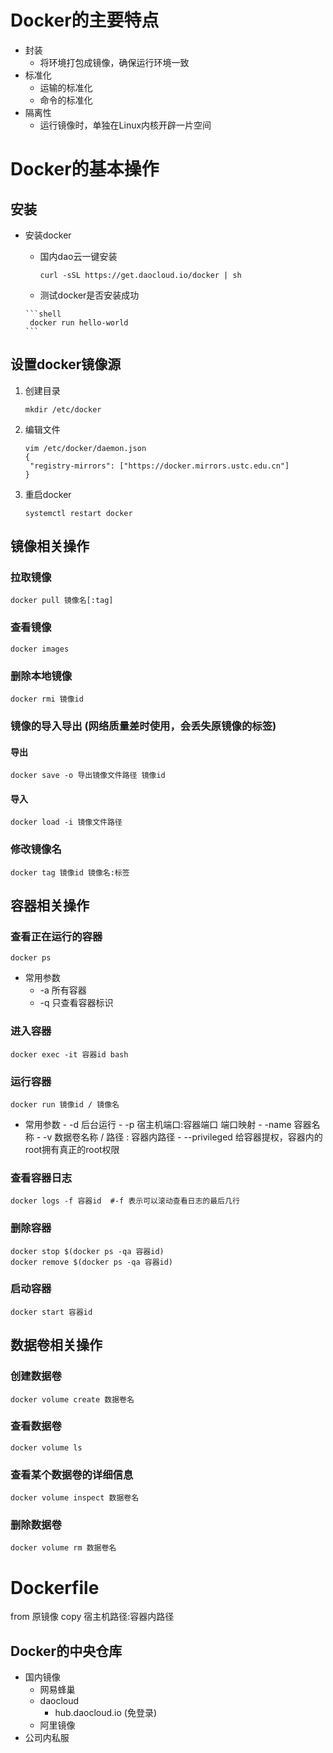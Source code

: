 # Docker的主要特点

 - 封装
	 - 将环境打包成镜像，确保运行环境一致
 - 标准化
	 - 运输的标准化
	 - 命令的标准化
 - 隔离性
	 - 运行镜像时，单独在Linux内核开辟一片空间


# Docker的基本操作
## 安装
- 安装docker
	- 国内dao云一键安装
	
	  ```shell
	  curl -sSL https://get.daocloud.io/docker | sh
	  ```
	
	-  测试docker是否安装成功
	
	  ```shell
	   docker run hello-world
	  ```
	
## 设置docker镜像源

1. 创建目录
   
   ```shell
   mkdir /etc/docker
   ```
   
2. 编辑文件
   
   ```shell
   vim /etc/docker/daemon.json
   {
   	"registry-mirrors": ["https://docker.mirrors.ustc.edu.cn"] 
   }
   ```

3. 重启docker

     ```shell
     systemctl restart docker 
     ```

## 镜像相关操作
### 拉取镜像
```shell
docker pull 镜像名[:tag]
```
### 查看镜像
```shell
docker images
```
### 删除本地镜像
```shell
docker rmi 镜像id
```
### 镜像的导入导出 (网络质量差时使用，会丢失原镜像的标签)
#### 导出
```shell
docker save -o 导出镜像文件路径 镜像id
```
#### 导入
```shell
docker load -i 镜像文件路径
```
### 修改镜像名
```shell
docker tag 镜像id 镜像名:标签
```

## 容器相关操作
### 查看正在运行的容器
```shell
docker ps 
```
- 常用参数
  - -a 所有容器
  - -q 只查看容器标识

### 进入容器

```shell
docker exec -it 容器id bash
```
### 运行容器
```shell
docker run 镜像id / 镜像名    	
```
- 常用参数
        	- -d 后台运行
        - -p 宿主机端口:容器端口  端口映射
        - -name 容器名称
        - -v 数据卷名称 / 路径 : 容器内路径
        - --privileged 给容器提权，容器内的root拥有真正的root权限

### 查看容器日志

```shell
docker logs -f 容器id  #-f 表示可以滚动查看日志的最后几行
```
### 删除容器

```shell
docker stop $(docker ps -qa 容器id)
docker remove $(docker ps -qa 容器id)
```
### 启动容器
    docker start 容器id

## 数据卷相关操作
### 创建数据卷
```shell
docker volume create 数据卷名
```
### 查看数据卷
```shell
docker volume ls
```
### 查看某个数据卷的详细信息
```shell
docker volume inspect 数据卷名
```
### 删除数据卷
```shell
docker volume rm 数据卷名
```

# Dockerfile
from 原镜像
copy 宿主机路径:容器内路径

## Docker的中央仓库

 - 国内镜像
	 - 网易蜂巢
	 - daocloud
		 - hub.daocloud.io (免登录)
	 - 阿里镜像
 - 公司内私服

